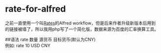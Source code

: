 # rate-for-alfred

之前一直使用一个叫[Rates](https://github.com/kennedyoliveira/alfred-rates)的Alfred workflow，但是后来作者升级新版本后用到的链接被墙了，所以我用php写了一个简化版，数据来源为百度的汇率换算工具。

##语法
rate 数量 源货币 目标货币(默认为CNY)  
例如: rate 10 USD CNY
